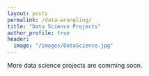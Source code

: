 ```yaml
---
layout: posts
permalink: /data-wrangling/
title: "Data Science Projects"
author_profile: true
header:
  image: "/images/DataScience.jpg"
---
```


More data science projects are comming soon.
